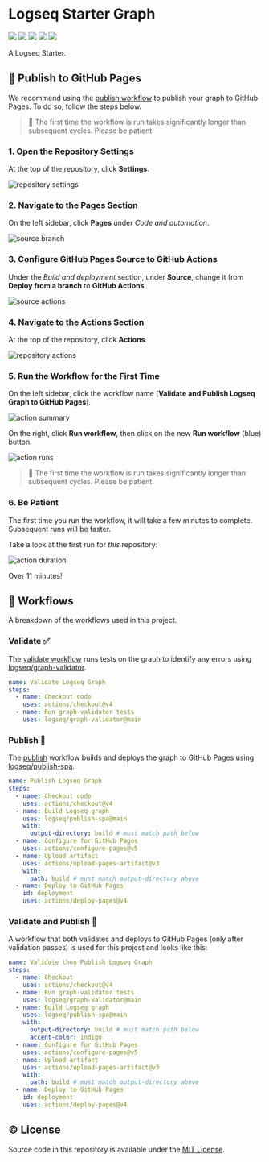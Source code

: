 # Logseq Starter Graph

<p>
<img src="https://img.shields.io/github/languages/code-size/semanticdata/logseq-starter-graph" />
<img src="https://img.shields.io/github/repo-size/semanticdata/logseq-starter-graph" />
<img src="https://img.shields.io/github/commit-activity/t/semanticdata/logseq-starter-graph" />
<img src="https://img.shields.io/github/last-commit/semanticdata/logseq-starter-graph" />
<img src="https://img.shields.io/website/https/semanticdata.github.io/logseq-starter-graph.svg" />
</p>

A Logseq Starter.

## 📢 Publish to GitHub Pages

We recommend using the [publish workflow](https://github.com/semanticdata/logseq-starter-graph/blob/main/.github/workflows/logseq-publish.yml) to publish your graph to GitHub Pages. To do so, follow the steps below.

> 📝 The first time the workflow is run takes significantly longer than subsequent cycles. Please be patient.

### 1. Open the Repository Settings

At the top of the repository, click **Settings**.

![repository settings](assets/repository-settings.png)

### 2. Navigate to the Pages Section

On the left sidebar, click **Pages** under *Code and automation*.

![source branch](assets/source-branch.png)

### 3. Configure GitHub Pages Source to GitHub Actions

Under the *Build and deployment* section, under **Source**, change it from **Deploy from a branch** to **GitHub Actions**.

![source actions](assets/source-actions.png)

### 4. Navigate to the Actions Section

At the top of the repository, click **Actions**.

![repository actions](assets/repository-actions.png)

### 5. Run the Workflow for the First Time

On the left sidebar, click the workflow name (**Validate and Publish Logseq Graph to GitHub Pages**).

![action summary](assets/action-summary.png)

On the right, click **Run workflow**, then click on the new **Run workflow** (blue) button.

![action runs](assets/action-runs.png)

> 📝 The first time the workflow is run takes significantly longer than subsequent cycles. Please be patient.

### 6. Be Patient

The first time you run the workflow, it will take a few minutes to complete. Subsequent runs will be faster.

Take a look at the first run for *this* repository:

![action duration](assets/action-duration.png)

Over 11 minutes!

## 🔀 Workflows

A breakdown of the workflows used in this project.

### Validate ✅

The [validate workflow](https://github.com/semanticdata/logseq-starter-graph/blob/main/.github/workflows/logseq-validate.yml) runs tests on the graph to identify any errors using [logseq/graph-validator](https://github.com/logseq/graph-validator).

```yml
name: Validate Logseq Graph
steps:
  - name: Checkout code
    uses: actions/checkout@v4
  - name: Run graph-validator tests
    uses: logseq/graph-validator@main
```

### Publish 📢

The [publish](https://github.com/semanticdata/logseq-starter-graph/blob/main/.github/workflows/logseq-publish.yml) workflow builds and deploys the graph to GitHub Pages using [logseq/publish-spa](https://github.com/logseq/publish-spa).

```yml
name: Publish Logseq Graph
steps:
  - name: Checkout code
    uses: actions/checkout@v4
  - name: Build Logseq graph
    uses: logseq/publish-spa@main
    with:
      output-directory: build # must match path below
  - name: Configure for GitHub Pages
    uses: actions/configure-pages@v5
  - name: Upload artifact
    uses: actions/upload-pages-artifact@v3
    with:
      path: build # must match output-directory above
  - name: Deploy to GitHub Pages
    id: deployment
    uses: actions/deploy-pages@v4
```

### Validate and Publish 🚀

A workflow that both validates and deploys to GitHub Pages (only after validation passes) is used for this project and looks like this:

```yml
name: Validate then Publish Logseq Graph
steps:
  - name: Checkout
    uses: actions/checkout@v4
  - name: Run graph-validator tests
    uses: logseq/graph-validator@main
  - name: Build Logseq graph
    uses: logseq/publish-spa@main
    with:
      output-directory: build # must match path below
      accent-color: indigo
  - name: Configure for GitHub Pages
    uses: actions/configure-pages@v5
  - name: Upload artifact
    uses: actions/upload-pages-artifact@v3
    with:
      path: build # must match output-directory above
  - name: Deploy to GitHub Pages
    id: deployment
    uses: actions/deploy-pages@v4
```

## © License

Source code in this repository is available under the [MIT License](LICENSE).
